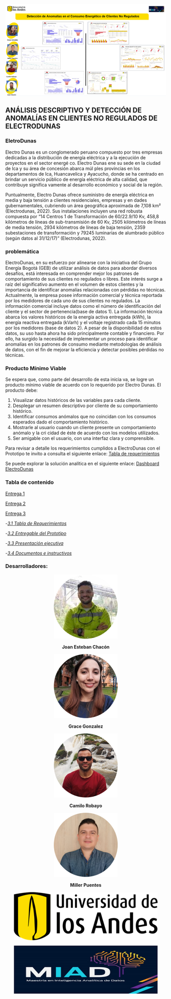 ![UNIANDES](Imagenes/Portada_proyecto.png)

## ANÁLISIS DESCRIPTIVO Y DETECCIÓN DE ANOMALÍAS EN CLIENTES NO REGULADOS DE ELECTRODUNAS

### EletroDunas
Electro Dunas es un conglomerado peruano compuesto por tres empresas dedicadas a la distribución de energía eléctrica y a la ejecución de proyectos en el sector energé co. Electro Dunas ene su sede en la ciudad de Ica y su área de concesión abarca múl ples provincias en los departamentos de Ica, Huancavelica y Ayacucho, donde se ha centrado en brindar un servicio público de energía eléctrica de alta calidad, que contribuye significa vamente al desarrollo económico y social de la región.

Puntualmente, Electro Dunas ofrece suministro de energía eléctrica en media y baja tensión a clientes residenciales, empresas y en dades gubernamentales, cubriendo un área geográfica aproximada de 7,108 km² (Electrodunas, 2022). Sus instalaciones incluyen una red robusta compuesta por “14 Centros 1 de Transformación de 60/22.9/10 Kv, 458,8 kilómetros de líneas de sub-transmisión de 60 Kv, 2505 kilómetros de líneas de media tensión, 2934 kilómetros de líneas de baja tensión, 2359 subestaciones de transformación y 79245 luminarias de alumbrado público (según datos al 31/12/17)” (Electrodunas, 2022). 

### problemática
ElectroDunas, en su esfuerzo por alinearse con la iniciativa del Grupo Energía Bogotá (GEB) de utilizar análisis de datos para abordar diversos desafíos, está interesada en comprender mejor los patrones de comportamiento de sus clientes no regulados o libres. Este interés surge a raíz del significativo aumento en el volumen de estos clientes y la importancia de identificar anomalías relacionadas con pérdidas no técnicas. Actualmente, la empresa posee información comercial y técnica reportada por los medidores de cada uno de sus clientes no regulados. La información comercial incluye datos como el número de identificación del cliente y el sector de pertenencia(base de datos 1). La información técnica abarca los valores históricos de la energía activa entregada (kWh), la energía reactiva entregada (kVarh) y el voltaje registrado cada 15 minutos por los medidores (base de datos 2). A pesar de la disponibilidad de estos datos, su uso hasta ahora ha sido principalmente contable y financiero. Por ello, ha surgido la necesidad de implementar un proceso para identificar anomalías en los patrones de consumo mediante metodologías de análisis de datos, con el fin de mejorar la eficiencia y detectar posibles pérdidas no técnicas.

### Producto Mínimo Viable
Se espera que, como parte del desarrollo de esta inicia va, se logre un producto mínimo viable de acuerdo con lo requerido por Electro Dunas. El producto debe: 
1. Visualizar datos históricos de las variables para cada cliente. 
2. Desplegar un resumen descriptivo por cliente de su comportamiento histórico. 
3. Identificar consumos anómalos que no coincidan con los consumos esperados dado el comportamiento histórico. 
4. Mostrarle al usuario cuando un cliente presente un comportamiento anómalo y la cri cidad de éste de acuerdo con los modelos utilizados. 
5. Ser amigable con el usuario, con una interfaz clara y comprensible. 

Para revisar a detalle los requerimientos cumplidos a ElectroDunas con el Prototipo te invito a consulta el siguiente enlace: [Tabla de requerimientos](https://github.com/millerpuentes/ElectroDunas/blob/e2aa209f8f19ac8c7667e0469582c34257dfbe58/Entrega%203/1.%20Tabla%20de%20requerimientos/Tabla%20de%20Requerimientos.pdf)

Se puede explorar la solución analítica en el siguiente enlace:
[Dashboard ElectroDunas](https://app.powerbi.com/view?r=eyJrIjoiYjMzMjcxYzItNzJmMC00NjExLWJjNGEtNjU0ZmM4ZDU0MDNkIiwidCI6ImZhYTQ0ZmQ5LWRhYmUtNDA2NC1hNmJiLTU5NjA4ZWE5ZDBmMyIsImMiOjR9)

### Tabla de contenido

[Entrega 1](https://github.com/millerpuentes/ElectroDunas/tree/4f000d7417b196f3c496de0042ffb83423b7deb1/Entrega%201)

[Entrega 2](https://github.com/millerpuentes/ElectroDunas/tree/4f000d7417b196f3c496de0042ffb83423b7deb1/Entrega%202)

[Entrega 3](https://github.com/millerpuentes/ElectroDunas/tree/4f000d7417b196f3c496de0042ffb83423b7deb1/Entrega%203)

-[*3.1 Tabla de Requerimientos*](https://github.com/millerpuentes/ElectroDunas/tree/968d8c49483e2c4af0ab21a73bea6417f4a48d72/Entrega%203/1.%20Tabla%20de%20requerimientos) 

-[*3.2 Entregable del Prototipo*](https://github.com/millerpuentes/ElectroDunas/tree/4f000d7417b196f3c496de0042ffb83423b7deb1/Entrega%203/2.%20Entregable%20del%20prototipo)

-[*3.3 Presentación ejecutiva*](https://youtu.be/RbHyzCDAKmg)

-[*3.4 Documentos e instructivos*](https://github.com/millerpuentes/ElectroDunas/tree/4f000d7417b196f3c496de0042ffb83423b7deb1/Entrega%203/3.%20Documentos%20e%20Instructivos%20del%20prototipo)


### Desarrolladores: 
<p align="center">
  <img width="200" src="Imagenes/image_Joan.png" alt="Joan Esteban Chacón">
</p>
<p align="center">
  <b>Joan Esteban Chacón</b>
</p>
<p align="center">
  <img width="200" src="Imagenes/image_Grace.png" alt="Grace Gonzalez">
</p>
<p align="center">
  <b>Grace Gonzalez</b>
</p>

<p align="center">
  <img width="200" src="Imagenes/image_CR.png" alt="Camilo Robayo">
</p>
<p align="center">
  <b>Camilo Robayo</b>
</p>

<p align="center">
  <img width="200" src="Imagenes/image_MP.png" alt="Miller Puentes">
</p>
<p align="center">
  <b>Miller Puentes</b>
</p>


<p align="center">
  <img width="450" height="150" src="Imagenes/image_UNIANDES.png" alt="UNIANDES">
</p>


<p align="center">
  <img width="450" height="150" src="Imagenes/image_MIAD.png" alt="MIAD">
</p>
